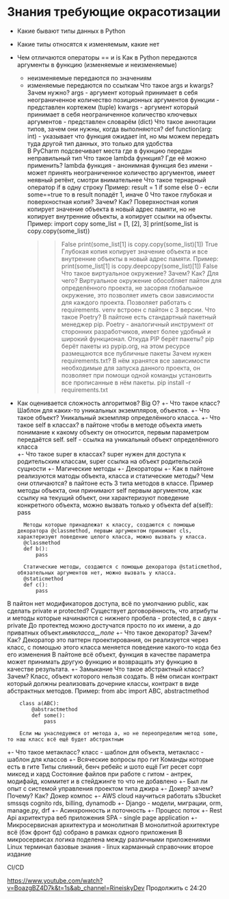 # Знания требующие окрасотизации

- Какие бывают типы данных в Python 
- Какие типы относятся к изменяемым, какие нет
- Чем отличаются операторы == и is
Как в Python передаются аргументы в функцию (изменяемые и неизменяемые)
	- неизменяемые передаются по значениям
	- изменяемые передаются по ссылкам
Что такое args и kwargs? Зачем нужно?
	args - аргумент который принимает в себя неограниченное количество позиционных аргументов функции - представлен кортежем (tuple)
	kwargs - аргумент который принимает в себя неограниченное количество ключевых аргументов - представлен словарём (dict)
Что такое аннотации типов, зачем они нужны, когда выполняются?
	def function(arg: int) - указывает что функция ожидает int, но мы можем передать туда другой тип данных, это только для удобства	
	В PyCharm подсвечивает места где в фукнцию передан неправильный тип
Что такое lambda функция? Где её можно применить?
	 lambda функция - анонимная функция без имени - может принять неограниченное количество аргументов, имеет неявный ретёнт, смотри внимательнее
Что такое тернарный оператор
	if в одну строку
	Пример:
	result = 1 if some else 0 - если some==true то в result попадёт 1, иначе 0
Что такое глубокая и поверхностная копия? Зачем? Как?
	Поверхностная копия копирует значение объекта в новый адрес памяти, но не копирует внутренние объекты, а копирует ссылки на объекты. Пример:
		import copy
		some_list = [1, [2], 3]
		print(some_list is copy.copy(some_list))
		>> False
		print(some_list[1] is copy.copy(some_list)[1])
		>> True
	Глубокая копия копирует значение объекта и все внутренние объекты в новый адрес памяти. Пример:
		print(some_list[1] is copy.deepcopy(some_list)[1])
		>> False
Что такое виртуальное окружение? Зачем? Как? Для чего?
	Виртуальное окружение обособляет пайтон для определённого проекта, не засоряя глобальное окружение, это позволяет иметь свои зависимости для каждого проекта.
	Позволяет работать с requirements.
	venv встроен с пайтон с 3 версии.
Что такое Poetry?
	В пайтоне есть стандартный пакетный менеджер pip.
	Poetry - аналогичный инструмент от сторонних разработчиков, имеет более удобный и широкий функционал.
Откуда PIP берёт пакеты?
	pip берёт пакеты из pypip.org, на этом ресурсе размещаются все публичные пакеты
Зачем нужен requirements.txt?
	В нём хранятся все зависимости необходимые для запуска данного проекта, он позволяет при помощи одной команды установить все прописанные в нём пакеты.
	pip install -r requirements.txt
- Как оценивается сложность алгоритмов? Big O?
+- Что такое класс?
	Шаблон для каких-то уникальных экземпляров, объектов.
+- Что такое объект?
	Уникальный экземпляр определённого класса.
+- Что такое self в классах?
	в пайтоне чтобы в методе объекта иметь понимание к какому объекту он относится, первым параметром передаётся self. 
	self - ссылка на уникальный объект определённого класса  
+- Что такое super в классах?
	super нужен для доступа к родительским классам, super ссылка на объект родительской сущности
+- Магические методы
+- Декораторы
+- Как в пайтоне реализуются матоды объекта, класса и статические методы? Чем они отличаются?
	в пайтоне есть 3 типа методов в классе. Пример
		методы объекта, они принимают self первым аргументом, как ссылку на текущий объект, они характеризуют поведение конкретного объекта, можно вызвать только у объекта
		def a(self):
			pass

		Методы которые принадлежат к классу, создаются с помощью декоратора @classmethod, первым аргументом принимают cls, характеризуют поведение целого класса, можно вызвать у класса.
		@classmethod
		def b():
			pass

		Статические методы, создаются с помощью декоратора @staticmethod, обязательных аргументов нет, можно вызвать у класса. 
		@staticmethod
		def c():
			pass
В пайтон нет модификаторов доступа, всё по умолчанию public, как сделать private и protected?
	Существует договорённость, что атрибуты и методы которые начинаются с нижнего пробела - protected, в с двух - private
	До протектед можно достучатся просто по их имени, а до приватных объект._имякласса__поле_
+- Что такое декоратор? Зачем? Как?
	Декоратор это паттерн проектирования, он реализуется через класс, с помощью этого класса меняется поведение какого-то кода без его изменения
	В пайтоне всё объект, функция в качестве параметра может принимать другую функцию и возвращать эту функцию в качестве результата.
+- Замыкание
Что такое абстрактный класс? Зачем?
	Класс, объект которого нельзя создать.
	В нём описан контракт который должны реализовать дочерние классы, контракт в виде абстрактных методов.
	Пример:
		from abc import ABC, abstractmethod

		class a(ABC):
			@abstractmethod
			def some():
				pass

		Если мы унаследуемся от метода a, но не переопределим метод some, то наш класс всё ещё будет абстрактным
+- Что такое метакласс?
	класс - шаблон для объекта, метакласс - шаблон для классов
+- Всяческие вопросы про гит
  Команды которые есть в гите
  Типы слияний, бенч ребейс и шото ещё
  Гит ресет сорт миксед и хард
  Состояние файлов при работе с гитом - антрек, модифайд, коммитет и в стейджинге то что не добавлено
+- Был ли опыт с системой управления проектом типа джира
+- Докер? зачем? Почему? Как? Докер компос
+- AWS cloud научиться работать
  s3bucket smssqs cognito
  rds, billing, dynamodb
+- Django - модели, миграции, orm, manage.py, drf
+- Асинхронность и поточность
+- Процесс поток
+- Rest Api
  ахритектура веб приложения
SPA - single page application
+- Микросервисная архитектура и монолитная
  В монолитной архитектуре всё (бэк фронт бд) собрано в рамках одного приложения
  В микросервисах логика поделена между различными приложениями 
Linux терминал базовые знания - linux карманный справочник второе издание

CI/CD
  
 

https://www.youtube.com/watch?v=BoazgBZ4D7k&t=1s&ab_channel=RineiskyDev
Продолжить с 24:20

